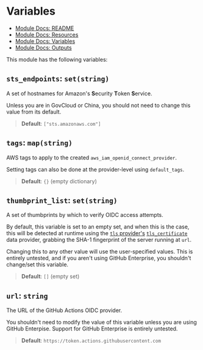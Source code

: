 # Variables

 - [Module Docs: README](/README.md)
 - [Module Docs: Resources](/docs/RESOURCES.md)
 - [Module Docs: Variables](/docs/VARIABLES.md)
 - [Module Docs: Outputs](/docs/OUTPUTS.md)

This module has the following variables:

## `sts_endpoints`: `set(string)`

A set of hostnames for Amazon's **S**ecurity **T**oken **S**ervice.

Unless you are in GovCloud or China, you should not need to change this value from its default.

> **Default**: `["sts.amazonaws.com"]`

## `tags`: `map(string)`

AWS tags to apply to the created `aws_iam_openid_connect_provider`.

Setting tags can also be done at the provider-level using `default_tags`.

> **Default**: `{}` (empty dictionary)

## `thumbprint_list`: `set(string)`

A set of thumbprints by which to verify OIDC access attempts.

By default, this variable is set to an empty set, and when this is the case, this will be detected at runtime using the
[`tls` provider's][tls-provider] [`tls_certificate`][tf-tls-certificate] data provider, grabbing the SHA-1 fingerprint
of the server running at `url`.

Changing this to any other value will use the user-specified values. This is entirely untested, and if you aren't using
GitHub Enterprise, you shouldn't change/set this variable.

> **Default**: `[]` (empty set)

## `url`: `string`

The URL of the GitHub Actions OIDC provider.

You shouldn't need to modify the value of this variable unless you are using GitHub Enterpise. Support for GitHub
Enterprise is entirely untested.

> **Default**: `https://token.actions.githubusercontent.com`

 [tls-provider]: https://registry.terraform.io/providers/hashicorp/tls/latest/docs
 [tf-tls-certificate]: https://registry.terraform.io/providers/hashicorp/tls/latest/docs/data-sources/certificate